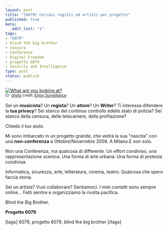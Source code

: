 ```yaml
--- 
layout: post
title: "[6079] Cercasi registi ed artisti per progetto"
published: true
meta: 
  _edit_last: "1"
tags: 
- "6079"
- blind the big brother
- censura
- Conferenze
- Digital Freedom
- progetto 6079
- Security and Intelligence
type: post
status: publish
---
```

<a href="http://www.flickr.com/photos/65582772@N00/34795807/" title="What are you looking at?" target="_blank"><img src="http://farm1.static.flickr.com/23/34795807_835e0f3e78.jpg" alt="What are you looking at?" border="0" /></a><br /><small><a href="http://creativecommons.org/licenses/by-nc-sa/2.0/" title="Attribution-NonCommercial-ShareAlike License" target="_blank"><img src="http://www.lastknight.com/wp-content/plugins/photo-dropper/images/cc.png" alt="Creative Commons License" border="0" width="16" height="16" align="absmiddle" /></a> <a href="http://www.photodropper.com/photos/" target="_blank">photo</a> credit: <a href="http://www.flickr.com/photos/65582772@N00/34795807/" title="Enjoy Surveillance" target="_blank">Enjoy Surveillance</a></small>  
  
Sei un **musicista**? Un **regista**? Un **attore**?  Un **Writer**?
Ti interessa difendere la **tua privacy**? Sei stanco del continuo controllo edello stato di polizia? Sei stanco della censura, delle telecamere, della profilazione?  
  
Chiedo il tuo aiuto.  
  
Mi sono imbarcato in un progetto grande, che vedrà la sua "nascita" con una **non-conferenza** a Ottobre/Novermbre 2008. A Milano.E non solo.  
  
Non una Conferenza, ma qualcosa di differente. Un effort condiviso, una rappresentazione scenica. Una forma di arte urbana. Una forma di protesta condivisa.  
  
Informatica, sicurezza, arte, letteratura, cinema, teatro. 
Qualcosa che spero faccia storia.  
  
Sei un artista? Vuoi collaborare? Sentiamoci. I miei contatti sono sempre online... Fatti sentire e organizziamo la rivolta pacifica.  
  
Blind the Big Brother.  
  
**Progetto 6079**  
  
[tags] 6079, progetto 6079, blind the big brother [/tags] 
